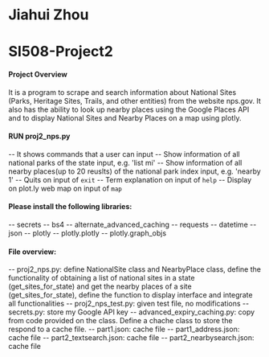 # Jiahui Zhou
# SI508-Project2

#### Project Overview
It is a program to scrape and search information about National Sites (Parks, Heritage Sites, Trails, and other entities) from the website nps.gov. It also has the ability to look up nearby places using the Google Places API and to display National Sites and Nearby Places on a map using plotly.

#### RUN proj2_nps.py
-- It shows commands that a user can input
-- Show information of all national parks of the state input, e.g. 'list mi'
-- Show information of all nearby places(up to 20 reuslts) of the national park index input, e.g. 'nearby 1'
-- Quits on input of `exit`
-- Term explanation on input of `help`
-- Display on plot.ly web map on input of `map`

#### Please install the following libraries:
-- secrets
-- bs4
-- alternate_advanced_caching
-- requests
-- datetime
-- json
-- plotly
-- plotly.plotly
-- plotly.graph_objs

#### File overview:
-- proj2_nps.py: define NationalSite class and NearbyPlace class, define the functionality of obtaining a list of national sites in a state (get_sites_for_state) and get the nearby places of a site (get_sites_for_state), define the function to display interface and integrate all functionalities
-- proj2_nps_test.py: given test file, no modifications
-- secrets.py: store my Google API key
-- advanced_expiry_caching.py: copy from code provided on the class. Define a chache class to store the respond to a cache file.
-- part1.json: cache file
-- part1_address.json: cache file
-- part2_textsearch.json: cache file
-- part2_nearbysearch.json: cache file






